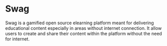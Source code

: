 # Swag

Swag is a gamified open source elearning platform meant for delivering educational content especially in areas without internet connection. It allow users to create and share their content within the platform without the need for internet.
